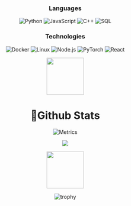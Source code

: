 <center>

### Languages

![Python](https://img.shields.io/badge/-Python-000?&logo=Python)
![JavaScript](https://img.shields.io/badge/-JavaScript-000?&logo=JavaScript)
![C++](https://img.shields.io/badge/-C++-000?&logo=c%2b%2b&logoColor=00599C)
![SQL](https://img.shields.io/badge/-SQL-000?&logo=MySQL)

### Technologies

![Docker](https://img.shields.io/badge/-Docker-000?&logo=Docker)
![Linux](https://img.shields.io/badge/-Linux-000?&logo=Linux)
![Node.js](https://img.shields.io/badge/-Node.js-000?&logo=node.js)
![PyTorch](https://img.shields.io/badge/-PyTorch-000?&logo=PyTorch)
![React](https://img.shields.io/badge/-React-000?&logo=React)


<!--🐱CAT-->
<p align="center">
<img src="https://media.giphy.com/media/WUlplcMpOCEmTGBtBW/giphy.gif" width="100">


# 🔭Github Stats
![Metrics](https://metrics.lecoq.io/Esscraye?template=classic&config.timezone=Europe%2FFrance&config.octicon=true)

![](https://github-readme-streak-stats.herokuapp.com/?user=Esscraye&theme=onedark&hide_border=true)

<img src="https://media.tenor.com/0ENB5HuTH0gAAAAi/trophy-beker.gif"  width="100px" height="100px">

![trophy](https://github-profile-trophy.vercel.app/?username=Esscraye&theme=onedark&no-frame=true&no-bg=true)

</center>
